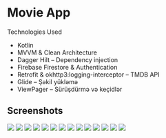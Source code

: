 # Movie App

Technologies Used

- Kotlin 
- MVVM & Clean Architecture 
- Dagger Hilt – Dependency injection
- Firebase Firestore & Authentication 
- Retrofit & okhttp3:logging-interceptor – TMDB API
- Glide – Şəkil yükləmə
- ViewPager – Sürüşdürmə və keçidlər

## Screenshots

![](https://github.com/ElgunDev/InternIntelligence_MovieApp/blob/main/Movie%20App%20ss/Screenshot%202025-03-22%20235657.png?raw=true)
![](https://github.com/ElgunDev/InternIntelligence_MovieApp/blob/main/Movie%20App%20ss/Screenshot%202025-03-22%20235718.png?raw=true)
![](https://github.com/ElgunDev/InternIntelligence_MovieApp/blob/main/Movie%20App%20ss/Screenshot%202025-03-22%20235737.png?raw=true)
![](https://github.com/ElgunDev/InternIntelligence_MovieApp/blob/main/Movie%20App%20ss/Screenshot%202025-03-22%20235817.png?raw=true)
![](https://github.com/ElgunDev/InternIntelligence_MovieApp/blob/main/Movie%20App%20ss/Screenshot%202025-03-22%20235837.png?raw=true)
![](https://github.com/ElgunDev/InternIntelligence_MovieApp/blob/main/Movie%20App%20ss/Screenshot%202025-03-22%20235907.png?raw=true)
![](https://github.com/ElgunDev/InternIntelligence_MovieApp/blob/main/Movie%20App%20ss/Screenshot%202025-03-22%20235933.png?raw=true)
![](https://github.com/ElgunDev/InternIntelligence_MovieApp/blob/main/Movie%20App%20ss/Screenshot%202025-03-22%20235955.png?raw=true)
![](https://github.com/ElgunDev/InternIntelligence_MovieApp/blob/main/Movie%20App%20ss/Screenshot%202025-03-23%20000010.png?raw=true)
![](https://github.com/ElgunDev/InternIntelligence_MovieApp/blob/main/Movie%20App%20ss/Screenshot%202025-03-23%20000039.png?raw=true)
![](https://github.com/ElgunDev/InternIntelligence_MovieApp/blob/main/Movie%20App%20ss/Screenshot%202025-03-23%20000115.png?raw=true)
![](https://github.com/ElgunDev/InternIntelligence_MovieApp/blob/main/Movie%20App%20ss/Screenshot%202025-03-23%20000136.png?raw=true)
![](https://github.com/ElgunDev/InternIntelligence_MovieApp/blob/main/Movie%20App%20ss/Screenshot%202025-03-23%20000254.png?raw=true)
![](https://github.com/ElgunDev/InternIntelligence_MovieApp/blob/main/Movie%20App%20ss/Screenshot%202025-03-23%20000311.png?raw=true)
